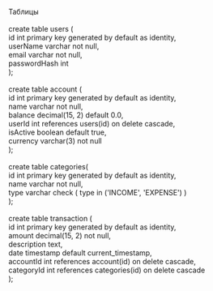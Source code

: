 Таблицы <br><br>
create table users (<br>
    id int primary key generated by default as identity,<br>
    userName varchar not null,<br>
    email varchar not null,<br>
    passwordHash int<br>
);<br><br>
create table account (<br>
    id int primary key generated by default as identity,<br>
    name varchar not null,<br>
    balance decimal(15, 2) default 0.0,<br>
    userId int references users(id) on delete cascade,<br>
    isActive boolean default true,<br>
    currency varchar(3) not null<br>
);<br><br>
create table categories(<br>
    id int primary key generated by default as identity,<br>
    name varchar not null,<br>
    type varchar check ( type in ('INCOME', 'EXPENSE') )<br>
);<br><br>
create table transaction (<br>
    id int primary key generated by default as identity,<br>
    amount decimal(15, 2) not null,<br>
    description text,<br>
    date timestamp default current_timestamp,<br>
    accountId int references account(id) on delete cascade,<br>
    categoryId int references categories(id) on delete cascade<br>
);
